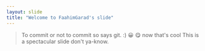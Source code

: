 ```yaml
---
layout: slide
title: "Welcome to FaahimGarad's slide"
---
```

> To commit or not to commit so says git. :) 😀 😋 now that's cool
This is a spectacular slide don't ya-know.
